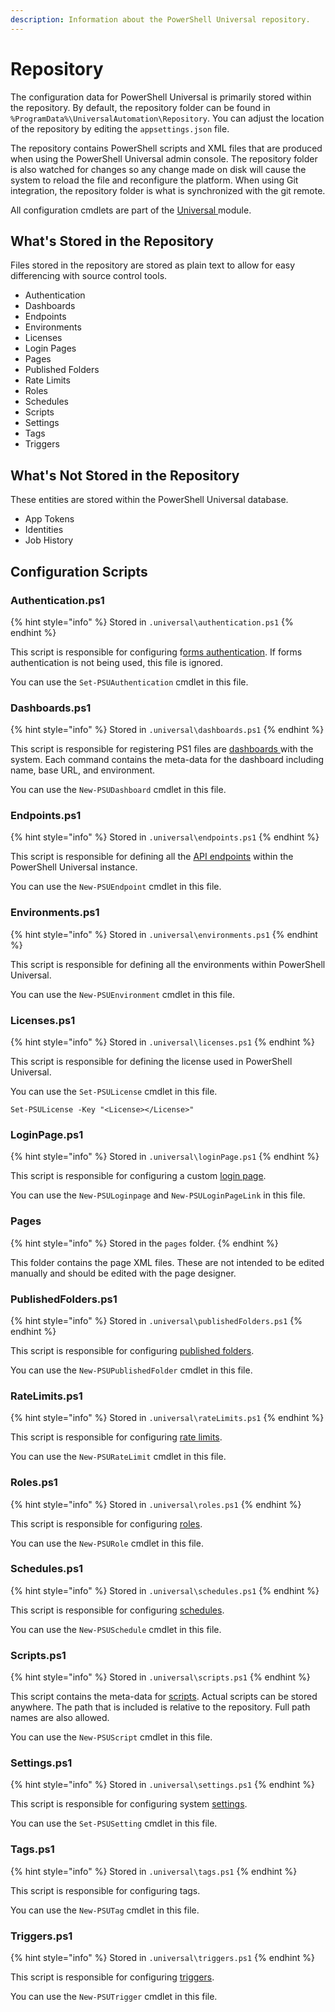 ```yaml
---
description: Information about the PowerShell Universal repository.
---
```


# Repository

The configuration data for PowerShell Universal is primarily stored within the repository. By default, the repository folder can be found in `%ProgramData%\UniversalAutomation\Repository`. You can adjust the location of the repository by editing the `appsettings.json` file.&#x20;

The repository contains PowerShell scripts and XML files that are produced when using the PowerShell Universal admin console. The repository folder is also watched for changes so any change made on disk will cause the system to reload the file and reconfigure the platform. When using Git integration, the repository folder is what is synchronized with the git remote.&#x20;

All configuration cmdlets are part of the [Universal ](https://www.powershellgallery.com/packages/Universal)module.

## What's Stored in the Repository

Files stored in the repository are stored as plain text to allow for easy differencing with source control tools.&#x20;

* Authentication
* Dashboards
* Endpoints
* Environments
* Licenses
* Login Pages
* Pages
* Published Folders
* Rate Limits
* Roles
* Schedules
* Scripts
* Settings
* Tags
* Triggers

## What's Not Stored in the Repository

These entities are stored within the PowerShell Universal database.&#x20;

* App Tokens
* Identities
* Job History

## Configuration Scripts

### Authentication.ps1

{% hint style="info" %}
Stored in `.universal\authentication.ps1`
{% endhint %}

This script is responsible for configuring f[orms authentication](security/#forms-authentication). If forms authentication is not being used, this file is ignored.&#x20;

You can use the `Set-PSUAuthentication` cmdlet in this file.&#x20;

### Dashboards.ps1

{% hint style="info" %}
Stored in `.universal\dashboards.ps1`
{% endhint %}

This script is responsible for registering PS1 files are [dashboards ](../userinterfaces/dashboards/)with the system. Each command contains the meta-data for the dashboard including name, base URL, and environment.&#x20;

You can use the `New-PSUDashboard` cmdlet in this file.&#x20;

### Endpoints.ps1

{% hint style="info" %}
Stored in `.universal\endpoints.ps1`
{% endhint %}

This script is responsible for defining all the [API endpoints](api.md) within the PowerShell Universal instance.&#x20;

You can use the `New-PSUEndpoint` cmdlet in this file.&#x20;

### Environments.ps1

{% hint style="info" %}
Stored in `.universal\environments.ps1`
{% endhint %}

This script is responsible for defining all the environments within PowerShell Universal.&#x20;

You can use the `New-PSUEnvironment` cmdlet in this file.&#x20;

### Licenses.ps1

{% hint style="info" %}
Stored in `.universal\licenses.ps1`
{% endhint %}

This script is responsible for defining the license used in PowerShell Universal.

You can use the `Set-PSULicense` cmdlet in this file.

```
Set-PSULicense -Key "<License></License>"
```

### LoginPage.ps1

{% hint style="info" %}
Stored in `.universal\loginPage.ps1`
{% endhint %}

This script is responsible for configuring a custom [login page](login-page.md).&#x20;

You can use the `New-PSULoginpage` and `New-PSULoginPageLink` in this file.&#x20;

### Pages

{% hint style="info" %}
Stored in the `pages` folder.
{% endhint %}

This folder contains the page XML files. These are not intended to be edited manually and should be edited with the page designer.&#x20;

### PublishedFolders.ps1

{% hint style="info" %}
Stored in `.universal\publishedFolders.ps1`
{% endhint %}

This script is responsible for configuring [published folders](../platform/published-folders.md).

You can use the `New-PSUPublishedFolder` cmdlet in this file.&#x20;

### RateLimits.ps1

{% hint style="info" %}
Stored in `.universal\rateLimits.ps1`
{% endhint %}

This script is responsible for configuring [rate limits](../api/rate-limiting.md).&#x20;

You can use the `New-PSURateLimit` cmdlet in this file.&#x20;

### Roles.ps1

{% hint style="info" %}
Stored in `.universal\roles.ps1`
{% endhint %}

This script is responsible for configuring [roles](../userinterfaces/dashboards/role-based-access.md).

You can use the `New-PSURole` cmdlet in this file.&#x20;

### Schedules.ps1

{% hint style="info" %}
Stored in `.universal\schedules.ps1`
{% endhint %}

This script is responsible for configuring [schedules](../automation/schedules.md).

You can use the `New-PSUSchedule` cmdlet in this file.&#x20;

### Scripts.ps1

{% hint style="info" %}
Stored in `.universal\scripts.ps1`
{% endhint %}

This script contains the meta-data for [scripts](../automation/scripts/). Actual scripts can be stored anywhere. The path that is included is relative to the repository. Full path names are also allowed.&#x20;

You can use the `New-PSUScript` cmdlet in this file.&#x20;

### Settings.ps1

{% hint style="info" %}
Stored in `.universal\settings.ps1`
{% endhint %}

This script is responsible for configuring system [settings](settings.md).&#x20;

You can use the `Set-PSUSetting` cmdlet in this file.&#x20;

### Tags.ps1

{% hint style="info" %}
Stored in `.universal\tags.ps1`
{% endhint %}

This script is responsible for configuring tags.&#x20;

You can use the `New-PSUTag` cmdlet in this file.&#x20;

### Triggers.ps1

{% hint style="info" %}
Stored in `.universal\triggers.ps1`
{% endhint %}

This script is responsible for configuring [triggers](../automation/triggers.md).

You can use the `New-PSUTrigger` cmdlet in this file.&#x20;
